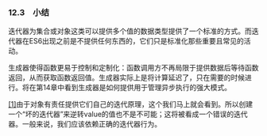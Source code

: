 ### 12.3　小结

迭代器为集合或对象这类可以提供多个值的数据类型提供了一个标准的方式。而迭代器在ES6出现之前是不提供任何东西的，它们只是标准化那些重要且常见的活动。

生成器使得函数更易于控制和定制化：函数调用方不再局限于提供数据后等待函数返回，从而获取函数返回值。生成器实际上是将计算延迟了，只在需要的时候进行。将在第14章中看到生成器是如何提供用于管理异步执行的强大模式。

<a class="my_markdown" href="['#ac121']">[1]</a>由于对象有责任提供它们自己的迭代原理，这个我们马上就会看到。所以创建一个“坏的迭代器”来逆转value的值也不是不可能；这将被看成一个错误的迭代器。一般来说，我们应该依赖正确的迭代器行为。



